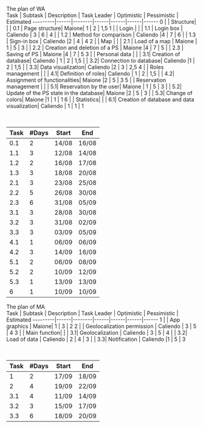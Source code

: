 The plan of WA
<br>
Task | Subtask | Description | Task Leader | Optimistic | Pessimistic | Estimated
---------|------|--------|------|------|------|------
0 |  |  Structure| 
| | 0.1 | Page structure| Maione| 1 | 2 | 1,5
1 |  | Login | 
| | 1.1 | Login box | Caliendo | 3 | 6 | 4
| | 1.2 | Method for comparison | Caliendo  |4 | 7 | 6
| | 1.3 | Sign-in box | Caliendo |2 | 4 | 4
2 | | Map | 
| | 2.1 | Load of a map | Maione | 1 | 5 | 3
| | 2.2 | Creation and deletion of a PS | Maione |4 | 7 | 5
| | 2.3 | Saving of PS | Maione |4 | 7 | 5
3 | | Personal data | 
| | 3.1| Creation of database| Caliendo | 1 | 2 | 1,5
| | 3.2| Connection to database| Caliendo |1 | 2 | 1,5
| | 3.3| Data visualization| Caliendo |2 | 3 | 2,5
4 | | Roles management | 
| | 4.1| Definition of roles| Caliendo | 1 | 2 | 1,5
| | 4.2| Assignment of functionalities| Maione |2 | 5 | 3
5 | | Reservation management | 
| | 5.1| Reservation by the user| Maione | 1 | 5 | 3
| | 5.2| Update of the PS state in the database| Maione |2 | 5 | 3
| | 5.3| Change of colors| Maione |1 | 1 | 1
6 | | Statistics| 
| | 6.1| Creation of database and data visualization| Caliendo | 1 | 1 | 1


<br>

Task | #Days | Start | End
---------|------|--------|------
0.1 | 2| 14/08 | 16/08
1.1 | 3| 12/08 | 14/08
1.2 | 2| 16/08 | 17/08
1.3 | 3| 18/08 | 20/08
2.1 | 3| 23/08 | 25/08
2.2 | 5| 26/08 | 30/08
2.3 | 6| 31/08 | 05/09
3.1 | 3| 28/08 | 30/08
3.2 | 3| 31/08 | 02/09
3.3 | 3| 03/09 | 05/09
4.1 | 1| 06/09 | 06/09
4.2 | 3| 14/09 | 16/09
5.1 | 2| 06/09 | 08/09
5.2 | 2| 10/09 | 12/09
5.3 | 1| 13/09 | 13/09
6 | 1| 10/09 | 10/09




The plan of MA
<br>
Task | Subtask | Description | Task Leader | Optimistic | Pessimistic | Estimated
---------|------|--------|------|------|------|------
1 |  |  App graphics | Maione| 1 | 3 | 2
2 |  |  Geolocalization permission | Caliendo | 3 | 5 | 4
3 | | Main function| 
| | 3.1| Geolocalization | Caliendo | 3 | 5 | 4
| | 3.2| Load of data | Caliendo | 2 | 4 | 3
| | 3.3| Notification | Caliendo |1 | 5 | 3

<br>

Task | #Days | Start | End
---------|------|--------|------
1 | 2| 17/09 | 18/09
2 | 4| 19/09 | 22/09
3.1 | 4| 11/09 | 14/09
3.2 | 3| 15/09 | 17/09
3.3 | 6| 18/09 | 20/09
